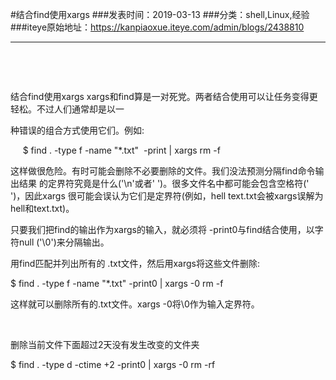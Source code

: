 #结合find使用xargs
###发表时间：2019-03-13
###分类：shell,Linux,经验
###iteye原始地址：<a href="https://kanpiaoxue.iteye.com/admin/blogs/2438810" target="_blank">https://kanpiaoxue.iteye.com/admin/blogs/2438810</a>

---

<div class="iteye-blog-content-contain" style="font-size: 14px;"> 
 <p>&nbsp;</p> 
 <p>&nbsp;</p> 
 <p>结合find使用xargs xargs和find算是一对死党。两者结合使用可以让任务变得更轻松。不过人们通常却是以一</p> 
 <p>种错误的组合方式使用它们。例如:</p> 
 <p>&nbsp; &nbsp; &nbsp;$ find . -type f -name "*.txt"&nbsp; -print | xargs rm -f</p> 
 <p>这样做很危险。有时可能会删除不必要删除的文件。我们没法预测分隔find命令输出结果 的定界符究竟是什么('\n'或者' ')。很多文件名中都可能会包含空格符(' ')，因此xargs 很可能会误认为它们是定界符(例如，hell text.txt会被xargs误解为hell和text.txt)。</p> 
 <p>只要我们把find的输出作为xargs的输入，就必须将 -print0与find结合使用，以字符null ('\0')来分隔输出。</p> 
 <p>用find匹配并列出所有的 .txt文件，然后用xargs将这些文件删除:&nbsp;</p> 
 <p>$ find . -type f -name "*.txt" -print0 | xargs -0 rm -f</p> 
 <p>这样就可以删除所有的.txt文件。xargs -0将\0作为输入定界符。</p> 
 <p>&nbsp;</p> 
 <p>删除当前文件下面超过2天没有发生改变的文件夹</p> 
 <p>$ find . -type d -ctime +2 -print0 | xargs -0 rm -rf</p> 
 <p>&nbsp;</p> 
</div>